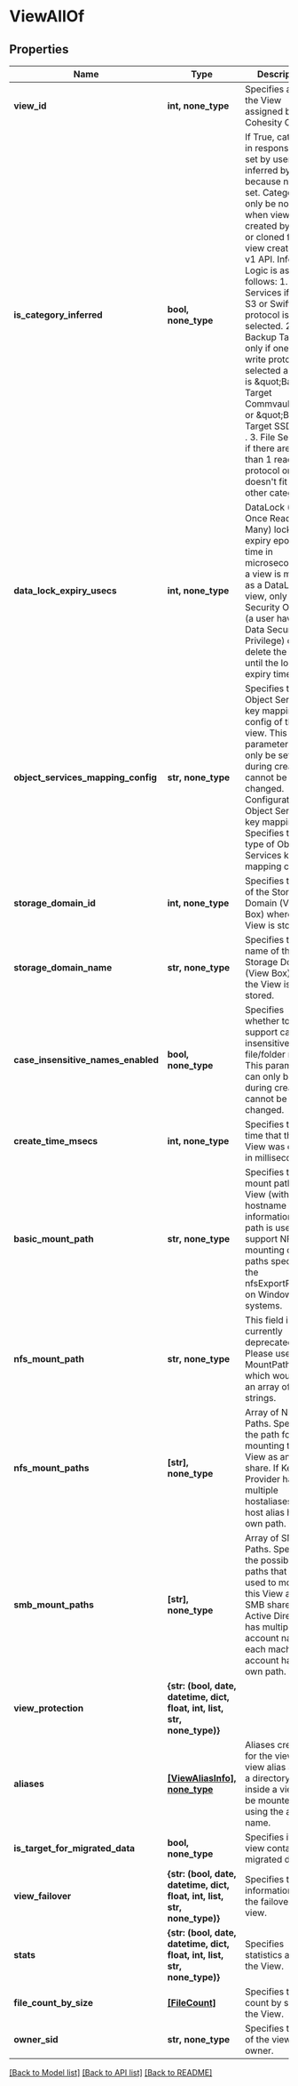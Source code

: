 # ViewAllOf


## Properties
Name | Type | Description | Notes
------------ | ------------- | ------------- | -------------
**view_id** | **int, none_type** | Specifies an id of the View assigned by the Cohesity Cluster. | [optional] [readonly] 
**is_category_inferred** | **bool, none_type** | If True, category in response is not set by user but inferred  by Iris because none is set. Category can only be none when view was  created by v1 API or cloned from a view created by v1 API.  Inference  Logic is as follows: 1. Object Services if only S3 or Swift protocol  is selected. 2. Backup Target only if one read-write protocol is selected  and    QoS is \&quot;Backup Target Commvault\&quot; or \&quot;Backup Target SSD\&quot; . 3. File Services if there are more than 1 read-write protocol or     it doesn&#39;t fit any other category. | [optional] [readonly] 
**data_lock_expiry_usecs** | **int, none_type** | DataLock (Write Once Read Many) lock expiry epoch time in microseconds. If   a view is marked as a DataLock view, only a Data Security Officer (a user   having Data Security Privilege) can delete the view until the lock expiry   time. | [optional] 
**object_services_mapping_config** | **str, none_type** | Specifies the Object Services key mapping config of the view. This parameter can only   be set during create and cannot be changed.   Configuration of Object Services key mapping.   Specifies the type of Object Services key mapping config. | [optional] [readonly] 
**storage_domain_id** | **int, none_type** | Specifies the id of the Storage Domain (View Box) where the View is   stored. | [optional] [readonly] 
**storage_domain_name** | **str, none_type** | Specifies the name of the Storage Domain (View Box) where the View is   stored. | [optional] [readonly] 
**case_insensitive_names_enabled** | **bool, none_type** | Specifies whether to support case insensitive file/folder names. This   parameter can only be set during create and cannot be changed. | [optional] [readonly] 
**create_time_msecs** | **int, none_type** | Specifies the time that the View was created in milliseconds. | [optional] [readonly] 
**basic_mount_path** | **str, none_type** | Specifies the NFS mount path of the View (without the hostname   information).   This path is used to support NFS mounting of the paths specified in the   nfsExportPathList on Windows systems. | [optional] [readonly] 
**nfs_mount_path** | **str, none_type** | This field is currently deprecated. Please use NFS MountPaths   which would be an array of strings. | [optional] [readonly] 
**nfs_mount_paths** | **[str], none_type** | Array of NFS Paths. Specifies the path for mounting this  View as an NFS share. If Kerberos Provider has multiple hostaliases,  each host alias has  its own path. | [optional] [readonly] 
**smb_mount_paths** | **[str], none_type** | Array of SMB Paths.   Specifies the possible paths that can be used to mount this View   as a SMB share. If Active Directory has multiple account names;   each machine account has its own path. | [optional] [readonly] 
**view_protection** | **{str: (bool, date, datetime, dict, float, int, list, str, none_type)}** |  | [optional] 
**aliases** | [**[ViewAliasInfo], none_type**](ViewAliasInfo.md) | Aliases created for the view. A view alias allows a directory path inside   a view to be mounted using the alias name. | [optional] [readonly] 
**is_target_for_migrated_data** | **bool, none_type** | Specifies if a view contains migrated data. | [optional] [readonly] 
**view_failover** | **{str: (bool, date, datetime, dict, float, int, list, str, none_type)}** | Specifies the information about the failover of the   view. | [optional] 
**stats** | **{str: (bool, date, datetime, dict, float, int, list, str, none_type)}** | Specifies statistics about the View. | [optional] 
**file_count_by_size** | [**[FileCount]**](FileCount.md) | Specifies the file count by size for the View. | [optional] 
**owner_sid** | **str, none_type** | Specifies the sid of the view owner. | [optional] 

[[Back to Model list]](../README.md#documentation-for-models) [[Back to API list]](../README.md#documentation-for-api-endpoints) [[Back to README]](../README.md)


